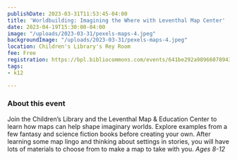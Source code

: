 ```yaml
---
publishDate: 2023-03-31T11:53:45-04:00
title: 'Worldbuilding: Imagining the Where with Leventhal Map Center'
date: 2023-04-19T15:30:00-04:00
image: "/uploads/2023-03-31/pexels-maps-4.jpeg"
backgroundImage: "/uploads/2023-03-31/pexels-maps-4.jpeg"
location: Children's Library's Rey Room
fee: Free
registration: https://bpl.bibliocommons.com/events/641be292a9896607894307fa
tags:
- k12

---
```

### About this event 

Join the Children’s Library and the Leventhal Map & Education Center to learn how maps can help shape imaginary worlds. Explore examples from a few fantasy and science fiction books before creating your own. After learning some map lingo and thinking about settings in stories, you will have lots of materials to choose from to make a map to take with you. _Ages 8-12_